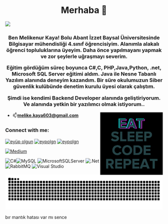 

<h1 align="center">Merhaba 👋</h1>

![](https://komarev.com/ghpvc/?username=melikenrkaya&color=blue)

<h3 align="center">Ben Melikenur Kaya! Bolu Abant İzzet Baysal Üniversitesinde Bilgisayar mühendisliği 4.sınıf öğrencisiyim. Alanımla alakalı öğrenci topluluklarına üyeyim. Daha önce yapılmayanı yapmak ve zor şeylerle uğraşmayı severim.

Eğitim gördüğüm süreç boyunca   C#,C, PHP,Java,Python, .net, Microsoft SQL Server eğitimi aldım. Java ile Nesne Tabanlı Yazılım alanında deneyim kazandım. Bir süre okulumuzun Siber güvenlik kulübünde denetim kurulu üyesi olarak çalıştım.

Şimdi ise kendimi Backend Developer alanında geliştiriyorum. Ve alanında yetkin bir yazılımcı olmak istiyorum..</h3>


<img src="https://github.com/CagatayAkkas/CagatayAkkas/blob/main/img/EatSleepCodeRepeat.gif" alt="Coding" width=200 height=200 align="right">



- 📫**melike.kaya603@gmail.com**


<h3 align="left">Connect with me:</h3>
<p align="left">
<a href="https://linkedin.com/in/melikenur-kaya" target="blank"><img align="center" src="https://raw.githubusercontent.com/rahuldkjain/github-profile-readme-generator/master/src/images/icons/Social/linked-in-alt.svg" alt="eyüp olgun" height="30" width="40" /></a>
<a href="https://instagram.com/melikenr_kya" target="blank"><img align="center" src="https://raw.githubusercontent.com/rahuldkjain/github-profile-readme-generator/master/src/images/icons/Social/instagram.svg" alt="eypolgn" height="30" width="40" /></a>
<a href="https://medium.com/@melikenrkaya" target="blank"><img align="center" src="https://raw.githubusercontent.com/rahuldkjain/github-profile-readme-generator/master/src/images/icons/Social/instagram.svg" alt="eypolgn" height="30" width="40" /></a>
</p>

[![Medium](https://img.shields.io/badge/Medium-000000?style=for-the-badge&logo=Medium&logoColor=white)](https://medium.com/@melikenrkaya)



<!--
<details>
  <summary>:zap: GitHub Stats</summary> 
-->
![C#](https://img.shields.io/badge/c%23-%23239120.svg?style=for-the-badge&logo=csharp&logoColor=white)![MySQL](https://img.shields.io/badge/mysql-%2300f.svg?style=for-the-badge&logo=mysql&logoColor=white)
![MicrosoftSQLServer](https://img.shields.io/badge/Microsoft%20SQL%20Server-CC2927?style=for-the-badge&logo=microsoft%20sql%20server&logoColor=white)
![.Net](https://img.shields.io/badge/.NET-5C2D91?style=for-the-badge&logo=.net&logoColor=white)
![RabbitMQ](https://img.shields.io/badge/Rabbitmq-FF6600?style=for-the-badge&logo=rabbitmq&logoColor=white)
![Visual Studio](https://img.shields.io/badge/Visual%20Studio-5C2D91.svg?style=for-the-badge&logo=visual-studio&logoColor=white)


![GitHub Contribution Graph (Dark)](https://github.com/melikenrkaya/melikenrkaya/blob/output/github-contribution-grid-snake-dark.svg)

 bır mantık hatası var mı sence
